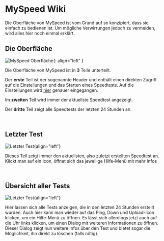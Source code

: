 # MySpeed Wiki

Die Oberfläche von MySpeed ist vom Grund auf so konzipiert, dass sie einfach zu bedienen ist. Um mögliche Verwirrungen
jedoch zu vermeiden, wird alles hier noch einmal erklärt.

## Die Oberfläche

![MySpeed Oberfläche](/assets/images/myspeed_interface.png){: align="left" }

Die Oberfläche von MySpeed ist in **3** Teile unterteilt.

Der **erste** Teil ist der sogenannte Header und enthält einen direkten Zugriff auf die Einstellungen und das Starten
eines Speedtests. Auf die Einstellungen wird [hier](../settings) genauer eingegangen.

Im **zweiten** Teil wird immer der aktuellste Speedtest angezeigt.

Der **dritte** Teil zeigt alle Speedtests der letzten 24 Stunden an.

<br clear="both" />

## Letzter Test

![Letzter Test](/assets/images/latest_test.png){align="left"}

Dieses Teil zeigt immer den aktuellsten, also zuletzt erstellten Speedtest an. Klickt man auf ein Icon, öffnet sich
das jeweilige Hilfe-Menü mit mehr Infos

<br clear="both" />

## Übersicht aller Tests

![Letzter Test](/assets/images/all_tests.png){align="left"}

Hier lassen sich alle Tests anzeigen, die in den letzten 24 Stunden erstellt wurden. Auch hier kann man wieder auf das
Ping, Down und Upload-Icon klicken, um ein Hilfe-Menü zu öffnen. Es lässt sich allerdings jetzt auch auf die Uhr links
klicken, um einen Dialog mit weiteren Informationen zu öffnen. Dieser Dialog zeigt nun weitere Infos über den Test und
bietet sogar die Möglichkeit, ihn direkt zu löschen (falls nötig).
